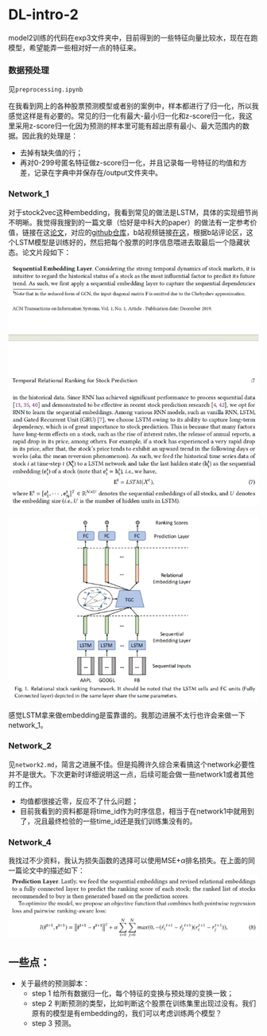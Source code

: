 # DL-intro-2

model2训练的代码在exp3文件夹中，目前得到的一些特征向量比较水，现在在跑模型，希望能弄一些相对好一点的特征来。

### 数据预处理

见`preprocessing.ipynb`

在我看到网上的各种股票预测模型或者别的案例中，样本都进行了归一化，所以我感觉这样是有必要的。常见的归一化有最大-最小归一化和z-score归一化，我这里采用z-score归一化因为预测的样本里可能有超出原有最小、最大范围内的数据。因此我的处理是：

- 去掉有缺失值的行；
- 再对0-299号匿名特征做z-score归一化，并且记录每一号特征的均值和方差，记录在字典中并保存在/output文件夹中。

### Network_1

对于stock2vec这种embedding，我看到常见的做法是LSTM，具体的实现细节尚不明晰。我觉得我搜到的一篇文章（恰好是中科大的paper）的做法有一定参考价值，链接在这[论文](https://arxiv.org/pdf/1809.09441.pdf)，对应的[github仓库](https://github.com/fulifeng/Temporal_Relational_Stock_Ranking)，b站视频链接[在这](https://www.bilibili.com/video/BV1a54y1o77U)，根据b站评论区，这个LSTM模型是训练好的，然后把每个股票的时序信息喂进去取最后一个隐藏状态。论文片段如下：

![](./img/1.png)

![](./img/2.png)

感觉LSTM拿来做embedding是蛮靠谱的。我那边进展不太行也许会来做一下network_1。

### Network_2

见`network2.md`，简言之进展不佳。但是捣腾许久综合来看搞这个network必要性并不是很大。下次更新时详细说明这一点，后续可能会做一些network1或者其他的工作。

- 均值都很接近零，反应不了什么问题；
- 目前我看到的资料都是将time_id作为时序信息，相当于在network1中就用到了，况且最终检验的一些time_id还是我们训练集没有的。

### Network_4

我找过不少资料，我认为损失函数的选择可以使用MSE+$\alpha$排名损失。在上面的同一篇论文中的描述如下：
![](./img/3.png)

## 一些点：

- 关于最终的预测脚本：
  - step 1 给所有数据归一化，每个特征的变换与预处理的变换一致；
  - step 2 判断预测的类型，比如判断这个股票在训练集里出现过没有。我们原有的模型是有embedding的，我们可以考虑训练两个模型？
  - step 3 预测。

